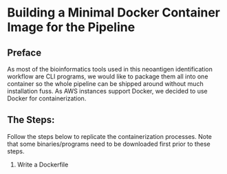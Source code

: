 # Building a Minimal Docker Container Image for the Pipeline
## Preface

As most of the bioinformatics tools used in this neoantigen identification workflow are CLI programs, we would like to package them all into one container so the whole pipeline can be shipped around without much installation fuss. As AWS instances support Docker, we decided to use Docker for containerization. 

## The Steps:

Follow the steps below to replicate the containerization processes. Note that some binaries/programs need to be downloaded first prior to these steps.

1. Write a Dockerfile
